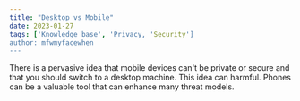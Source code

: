 ```yaml
---
title: "Desktop vs Mobile"
date: 2023-01-27
tags: ['Knowledge base', 'Privacy, 'Security']
author: mfwmyfacewhen
---
```


There is a pervasive idea that mobile devices can't be private or secure and that you should switch to a desktop machine. This idea can harmful. Phones can be a valuable tool that can enhance many threat models.